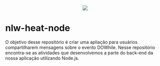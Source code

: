 <h1 align="center">
  <img src="https://res.cloudinary.com/dzn5ixmhq/image/upload/v1635115398/nlw/Logo_DoWhile_-_2021_ecbhmx.png" />
</h1>

# nlw-heat-node
O objetivo desse repositório é criar uma apliação para usuários compartilharem mensagens sobre o evento DOWhile. Nesse repositório encontra-se as atividades que desenvolvemos a parte do back-end da nossa aplicação utilizando Node.js.
